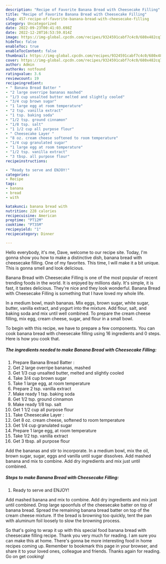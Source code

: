 ```yaml
---
description: "Recipe of Favorite Banana Bread with Cheesecake Filling"
title: "Recipe of Favorite Banana Bread with Cheesecake Filling"
slug: 457-recipe-of-favorite-banana-bread-with-cheesecake-filling
category: Uncategorized
date: 2022-09-23T00:41:03.698Z
date: 2022-12-28T16:53:59.014Z
image: https://img-global.cpcdn.com/recipes/9324591cabf7c4c0/680x482cq70/banana-bread-with-cheesecake-filling-recipe-main-photo.jpg
hideToc: false
enableToc: true
enableTocContent: false
thumbnail: https://img-global.cpcdn.com/recipes/9324591cabf7c4c0/680x482cq70/banana-bread-with-cheesecake-filling-recipe-main-photo.jpg
cover: https://img-global.cpcdn.com/recipes/9324591cabf7c4c0/680x482cq70/banana-bread-with-cheesecake-filling-recipe-main-photo.jpg
author: Admin
authorAv: notfound
ratingvalue: 3.6
reviewcount: 19
recipeingredient:
- " Banana Bread Batter "
- "2 large overripe bananas mashed"
- "1/3 cup unsalted butter melted and slightly cooled"
- "3/4 cup brown sugar"
- "1 large egg at room temperature"
- "2 tsp. vanilla extract"
- "1 tsp. baking soda"
- "1/2 tsp. ground cinnamon"
- "1/8 tsp. salt"
- "1 1/2 cup all purpose flour"
- " Cheesecake Layer "
- "8 oz. cream cheese softened to room temperature"
- "1/4 cup granulated sugar"
- "1 large egg at room temperature"
- "1/2 tsp. vanilla extract"
- "3 tbsp. all purpose flour"
recipeinstructions:

- "Ready to serve and ENJOY!"
categories:
- Recipe
tags:
- banana
- bread
- with

katakunci: banana bread with 
nutrition: 228 calories
recipecuisine: American
preptime: "PT12M"
cooktime: "PT35M"
recipeyield: "1"
recipecategory: Dinner

---
```



Hello everybody, it's me, Dave, welcome to our recipe site. Today, I'm gonna show you how to make a distinctive dish, banana bread with cheesecake filling. One of my favorites. This time, I will make it a bit unique. This is gonna smell and look delicious.

Banana Bread with Cheesecake Filling is one of the most popular of recent trending foods in the world. It is enjoyed by millions daily. It's simple, it is fast, it tastes delicious. They're nice and they look wonderful. Banana Bread with Cheesecake Filling is something that I have loved my whole life.

In a medium bowl, mash bananas. Mix eggs, brown sugar, white sugar, butter, vanilla extract, and yogurt into the mixture. Add flour, salt, and baking soda and mix until well combined. To prepare the cream cheese filling, mix egg, cream cheese, sugar, and flour in a small bowl.


To begin with this recipe, we have to prepare a few components. You can cook banana bread with cheesecake filling using 16 ingredients and 0 steps. Here is how you cook that.

<!--inarticleads1-->

##### The ingredients needed to make Banana Bread with Cheesecake Filling:

1. Prepare  Banana Bread Batter :
1. Get 2 large overripe bananas, mashed
1. Get 1/3 cup unsalted butter, melted and slightly cooled
1. Take 3/4 cup brown sugar
1. Take 1 large egg, at room temperature
1. Prepare 2 tsp. vanilla extract
1. Make ready 1 tsp. baking soda
1. Get 1/2 tsp. ground cinnamon
1. Make ready 1/8 tsp. salt
1. Get 1 1/2 cup all purpose flour
1. Take  Cheesecake Layer :
1. Get 8 oz. cream cheese, softened to room temperature
1. Get 1/4 cup granulated sugar
1. Prepare 1 large egg, at room temperature
1. Take 1/2 tsp. vanilla extract
1. Get 3 tbsp. all purpose flour


Add the bananas and stir to incorporate. In a medium bowl, mix the oil, brown sugar, sugar, eggs and vanilla until sugar dissolves. Add mashed banana and mix to combine. Add dry ingredients and mix just until combined. 

<!--inarticleads2-->

##### Steps to make Banana Bread with Cheesecake Filling:


1. Ready to serve and ENJOY!

Add mashed banana and mix to combine. Add dry ingredients and mix just until combined. Drop large spoonfuls of the cheesecake batter on top of banana bread. Spread the remaining banana bread batter on top of the cream cheese mixture. If the bread is browning too quickly, tent the pan with aluminum foil loosely to slow the browning process. 

So that's going to wrap it up with this special food banana bread with cheesecake filling recipe. Thank you very much for reading. I am sure you can make this at home. There's gonna be more interesting food in home recipes coming up. Remember to bookmark this page in your browser, and share it to your loved ones, colleague and friends. Thanks again for reading. Go on get cooking!
